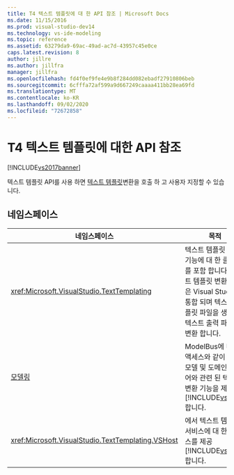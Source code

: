```yaml
---
title: T4 텍스트 템플릿에 대 한 API 참조 | Microsoft Docs
ms.date: 11/15/2016
ms.prod: visual-studio-dev14
ms.technology: vs-ide-modeling
ms.topic: reference
ms.assetid: 63279da9-69ac-49ad-ac7d-43957c45e0ce
caps.latest.revision: 8
author: jillre
ms.author: jillfra
manager: jillfra
ms.openlocfilehash: fd4f0ef9fe4e9b8f284dd082ebadf27910806beb
ms.sourcegitcommit: 6cfffa72af599a9d667249caaaa411bb28ea69fd
ms.translationtype: MT
ms.contentlocale: ko-KR
ms.lasthandoff: 09/02/2020
ms.locfileid: "72672858"
---
```

# <a name="api-reference-for-t4-text-templates"></a>T4 텍스트 템플릿에 대한 API 참조
[!INCLUDE[vs2017banner](../includes/vs2017banner.md)]

텍스트 템플릿 API를 사용 하면 [텍스트 템플릿](../modeling/code-generation-and-t4-text-templates.md)변환을 호출 하 고 사용자 지정할 수 있습니다.

## <a name="namespaces"></a>네임스페이스

|네임스페이스|목적|
|---------------|-------------|
|<xref:Microsoft.VisualStudio.TextTemplating>|텍스트 템플릿 변환 기능에 대 한 클래스를 포함 합니다. 텍스트 템플릿 변환 엔진은 Visual Studio에 통합 되며 텍스트 템플릿 파일을 생성 된 텍스트 출력 파일로 변환 합니다.|
|[모델링](/previous-versions/ee844312(v=vs.140))|ModelBus에 대 한 액세스와 같이 UML 모델 및 도메인별 언어와 관련 된 텍스트 변환 기능을 제공 [!INCLUDE[vsprvs](../includes/vsprvs-md.md)] 합니다.|
|<xref:Microsoft.VisualStudio.TextTemplating.VSHost>|에서 텍스트 템플릿 서비스에 대 한 액세스를 제공 [!INCLUDE[vsprvs](../includes/vsprvs-md.md)] 합니다.|
